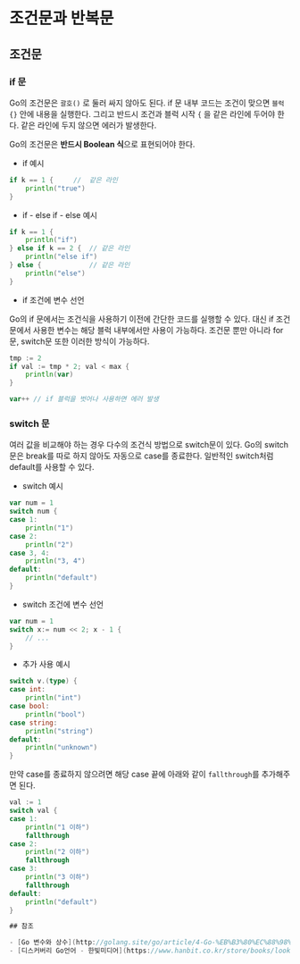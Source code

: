 # 조건문과 반복문 

## 조건문

### if 문

Go의 조건문은 `괄호()` 로 둘러 싸지 않아도 된다. if 문 내부 코드는 조건이 맞으면 `블럭{}` 안에 내용을 실행한다.
그리고 반드시 조건과 블럭 시작 `{` 을 같은 라인에 두어야 한다. 같은 라인에 두지 않으면 에러가 발생한다.
<br>

Go의 조건문은 **반드시 Boolean 식**으로 표현되어야 한다.

- if 예시

```go
if k == 1 {		// 	같은 라인
	println("true")
}
```

- if - else if - else 예시

```go
if k == 1 {
	println("if")
} else if k == 2 {	// 같은 라인
	println("else if")
} else {			// 같은 라인
	println("else")
}
``` 	

- if 조건에 변수 선언

Go의 if 문에서는 조건식을 사용하기 이전에 간단한 코드를 실행할 수 있다. 
대신 if 조건문에서 사용한 변수는 해당 블럭 내부에서만 사용이 가능하다. 
조건문 뿐만 아니라 for문, switch문  또한 이러한 방식이 가능하다.

```go
tmp := 2
if val := tmp * 2; val < max {
	println(var)
}

var++ // if 블럭을 벗어나 사용하면 에러 발생
```

### switch 문

여러 값을 비교해야 하는 경우 다수의 조건식 방법으로 switch문이 있다. 
Go의 switch문은 break를 따로 하지 않아도 자동으로 case를 종료한다. 
일반적인 switch처럼 default를 사용할 수 있다.

- switch 예시

```go
var num = 1
switch num {
case 1:
	println("1")
case 2:
	println("2")
case 3, 4:
	println("3, 4")
default:
	println("default")
}
```

- switch 조건에 변수 선언

```go
var num = 1
switch x:= num << 2; x - 1 {
	// ...
}
```

- 추가 사용 예시

```go
switch v.(type) {
case int:
	println("int")
case bool:
	println("bool")
case string:
	println("string")
default:
	println("unknown")
}
```

만약 case를 종료하지 않으려면 해당 case 끝에 아래와 같이 `fallthrough`를 추가해주면 된다.

```go
val := 1
switch val {
case 1:
	println("1 이하")
	fallthrough
case 2:
	println("2 이하")
	fallthrough
case 3:
	println("3 이하")
	fallthrough
default:
	println("default")
}

## 참조

- [Go 변수와 상수](http://golang.site/go/article/4-Go-%EB%B3%80%EC%88%98%EC%99%80-%EC%83%81%EC%88%98)
- [디스커버리 Go언어 - 한빛미디어](https://www.hanbit.co.kr/store/books/look.php?p_code=B5279497767)
